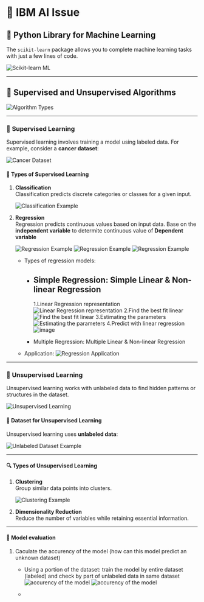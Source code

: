 # 🌟 **IBM AI Issue**

## 🚀 **Python Library for Machine Learning**
The `scikit-learn` package allows you to complete machine learning tasks with just a few lines of code.

![Scikit-learn ML](https://github.com/user-attachments/assets/dafc4799-d3b4-4e5c-9947-6d7acec8f3fa)

---

## 🤖 **Supervised and Unsupervised Algorithms**

![Algorithm Types](https://github.com/user-attachments/assets/cfc9b6fc-978a-4d8f-b7c8-9a6ae2cdc581)

---

### 📘 **Supervised Learning**
Supervised learning involves training a model using labeled data. For example, consider a **cancer dataset**:

![Cancer Dataset](https://github.com/user-attachments/assets/708977db-09b3-4fbf-8d4e-66b84503ec84)

#### 🧠 **Types of Supervised Learning**
1. **Classification**  
   Classification predicts discrete categories or classes for a given input.

   ![Classification Example](https://github.com/user-attachments/assets/3d8142ec-f445-4906-b9a9-cab78c16e924)

2. **Regression**  
   Regression predicts continuous values based on input data.
   Base on the **independent variable** to determite continuous value of **Dependent variable**
   

   ![Regression Example](https://github.com/user-attachments/assets/ab8407f7-af24-4cad-bdbc-44d5ce5c8608)
   ![Regression Example](https://github.com/user-attachments/assets/ee05f076-bbd9-41b9-8812-1def7da438c2)
   ![Regression Example](https://github.com/user-attachments/assets/f03bdfc0-d9aa-47d4-8202-7e1b9cc521d5)

   - Types of regression models:
     - Simple Regression: Simple Linear & Non-linear Regression
       ---
          1.Linear Regression representation
         ![Linear Regression representation](https://github.com/user-attachments/assets/455ead21-8ac5-4eae-b239-5f143ccbb932)
          2.Find the best fit linear
         ![Find the best fit linear](https://github.com/user-attachments/assets/79da396b-42f4-4646-970a-26725300776c)
          3.Estimating the parameters
         ![Estimating the parameters](https://github.com/user-attachments/assets/a9c64f28-8edd-469c-bea0-ddbb6ec64722)
          4.Predict with linear regression
         ![image](https://github.com/user-attachments/assets/1ad70d32-5808-426d-9c99-1ab25c400ee8)



     - Multiple Regression: Multiple Linear & Non-linear Regression

   - Application:
      ![Regression Application](https://github.com/user-attachments/assets/ae1a171c-0545-468c-8c2d-522fa834a3bd)
---

### 📙 **Unsupervised Learning**
Unsupervised learning works with unlabeled data to find hidden patterns or structures in the dataset.

![Unsupervised Learning](https://github.com/user-attachments/assets/a2867f55-062b-4176-927f-94964f877ffe)

#### 🧩 **Dataset for Unsupervised Learning**
Unsupervised learning uses **unlabeled data**:

![Unlabeled Dataset Example](https://github.com/user-attachments/assets/4cf7b563-175c-46fd-bc55-21ef3e207bd8)

---

#### 🔍 **Types of Unsupervised Learning**
1. **Clustering**  
   Group similar data points into clusters.

   ![Clustering Example](https://github.com/user-attachments/assets/7647fa00-5a23-48cf-b8c2-d09c36fed914)

2. **Dimensionality Reduction**  
   Reduce the number of variables while retaining essential information.

---

#### 🧠 **Model evaluation**
1. Caculate the accurency of the model (how can this model predict an unknown dataset)
   - Using a portion of the dataset: train the model by entire dataset (labeled) and check by part of unlabeled data in same dataset
     ![accurency of the model](https://github.com/user-attachments/assets/f18d3d70-e0a6-4c8f-a358-13556cdf33bd)
     ![accurency of the model](https://github.com/user-attachments/assets/aeaff0db-c0a7-4fc7-915a-893f04ad32b0)

   - 

